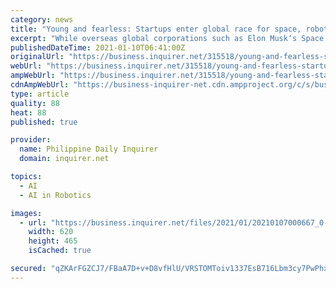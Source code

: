 ```yaml
---
category: news
title: "Young and fearless: Startups enter global race for space, robotics and AI"
excerpt: "While overseas global corporations such as Elon Musk‘s Space X, are leading to charge to turn the stuff of science fiction into reality, in South Korea, the brave companies eyeing the"
publishedDateTime: 2021-01-10T06:41:00Z
originalUrl: "https://business.inquirer.net/315518/young-and-fearless-startups-enter-global-race-for-space-robotics-and-ai"
webUrl: "https://business.inquirer.net/315518/young-and-fearless-startups-enter-global-race-for-space-robotics-and-ai"
ampWebUrl: "https://business.inquirer.net/315518/young-and-fearless-startups-enter-global-race-for-space-robotics-and-ai/amp"
cdnAmpWebUrl: "https://business-inquirer-net.cdn.ampproject.org/c/s/business.inquirer.net/315518/young-and-fearless-startups-enter-global-race-for-space-robotics-and-ai/amp"
type: article
quality: 88
heat: 88
published: true

provider:
  name: Philippine Daily Inquirer
  domain: inquirer.net

topics:
  - AI
  - AI in Robotics

images:
  - url: "https://business.inquirer.net/files/2021/01/20210107000667_0-620x465.jpg"
    width: 620
    height: 465
    isCached: true

secured: "qZKArFGZCJ7/FBaA7D+v+D8vfHlU/VRSTOMToiv1337EsB716Lbm3cy7PwPhxnKViEsXT2XzyD1+1FVkdQxd2Ba1m6KmGFmkmwvrnRpgYGG8QKv74FIBIY/gMkDpuKbNsrFG9hZtDu2gV8e4eiDHclHEZmW1kkKTCsw2vPzj6REGHNqa32Ae9Kg1Cz7KkfG9gpLJs7r+TxA1m7LugnHpBCztTYs0e6MH2vc2U9B1fVbQBxv83uh49dJs/4vWapH4Oyikd2V/lOKThD2/60odeH8kzKKGYYGwWoQe3ktixEQvGWbi3jO+rlf3ADwnUfnrwQHrJ+K2cDBAV9eSu/ynsJ8qYgEzYO6xZAI/fWguFoY=;aJmw3GqWkfSMVUXnUXvuqQ=="
---
```


